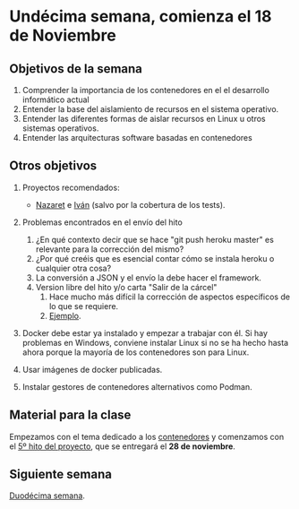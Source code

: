 # Undécima semana, comienza el 18 de Noviembre

## Objetivos de la semana

1. Comprender la importancia de los contenedores en el el desarrollo
   informático actual
1. Entender la base del aislamiento de recursos en el sistema operativo.
2. Entender las diferentes formas de aislar recursos en Linux u otros sistemas operativos.
3. Entender las arquitecturas software basadas en contenedores

## Otros objetivos

1. Proyectos recomendados:
   * [Nazaret](https://github.com/nazaretrogue/Microservicio-multimedia) e [Iván](https://github.com/i4vk/GymManager) (salvo por la cobertura de los tests).
1. Problemas encontrados en el envío del hito
   1. ¿En qué contexto decir que se hace "git push heroku master" es relevante para la corrección del mismo?
   1. ¿Por qué creéis que es esencial contar cómo se instala heroku o cualquier otra cosa?
   1. La conversión a JSON y el envío la debe hacer el framework.
   2. Version libre del hito y/o carta "Salir de la cárcel"
	  1. Hace mucho más difícil la corrección de aspectos específicos de lo que se requiere.
	  1. [Ejemplo](https://github.com/Neo-Stark/Proyecto-IV-19-20/blob/master/docs/despliegue.md).

1. Docker debe estar ya instalado y empezar a trabajar con él. Si hay problemas en
   Windows, conviene instalar Linux si no se ha hecho hasta ahora
   porque la mayoría de los contenedores son para Linux.
2. Usar imágenes de docker publicadas.
3. Instalar gestores de contenedores alternativos como Podman.


## Material para la clase

Empezamos  con el tema dedicado a los
[contenedores](http://jj.github.io/IV/documentos/temas/Contenedores) y
comenzamos con
el
[5º hito del proyecto](http://jj.github.io/IV/documentos/proyecto/5.Docker),
que se entregará el **28 de noviembre**.


## Siguiente semana

[Duodécima semana](semana-12.md). 
